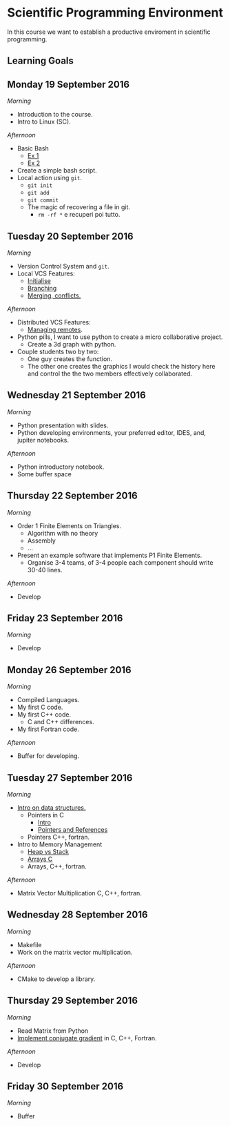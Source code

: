 # Scientific Programming Environment

In this course we want to establish a productive enviroment in scientific programming.

## Learning Goals 

## Monday 19 September 2016

*Morning*

 - Introduction to the course.
 - Intro to Linux (SC). 

*Afternoon*

 - Basic Bash
   - [Ex 1](https://github.com/sissa/scientific_programming_environment/blob/master/basic_bash/ex1.md)
   - [Ex 2](https://github.com/sissa/scientific_programming_environment/blob/master/basic_bash/sed.md)
 - Create a simple bash script.
 - Local action using `git`.
   - `git init`
   - `git add`
   - `git commit`
   - The magic of recovering a file in git.
     - `rm -rf *` e recuperi poi tutto. 

## Tuesday 20 September 2016

*Morning*

 - Version Control System and `git`.
 - Local VCS Features:
   - [Initialise](https://github.com/sissa/scientific_programming_environment/blob/master/basic_git/initialize.md) 
   - [Branching](https://github.com/sissa/scientific_programming_environment/blob/master/basic_git/branching.md)
   - [Merging, conflicts.](https://github.com/sissa/scientific_programming_environment/blob/master/basic_git/merging.md)

*Afternoon*

 - Distributed VCS Features:
   - [Managing remotes](https://github.com/sissa/scientific_programming_environment/blob/master/basic_git/github.md).
 - Python pills, I want to use python to create a micro collaborative project.
   - Create a 3d graph with python.
 - Couple students two by two:
   - One guy creates the function.
   - The other one creates the graphics I would check the history here and control the the two members effectively collaborated.

## Wednesday 21 September 2016

*Morning*

 - Python presentation with slides.
 - Python developing environments, your preferred editor, IDES, and, jupiter notebooks.

*Afternoon*

 - Python introductory notebook.
 - Some buffer space

## Thursday 22 September 2016

*Morning*

 - Order 1 Finite Elements on Triangles.
   - Algorithm with no theory
   - Assembly
   - ...
 - Present an example software that implements P1 Finite Elements.
   - Organise 3-4 teams, of 3-4 people each component should write 30-40 lines.

*Afternoon*

 - Develop

## Friday 23 September 2016

*Morning*

 - Develop

## Monday 26 September 2016

*Morning*

 - Compiled Languages.
 - My first C code.
 - My first C++ code.
    - C and C++ differences. 
 - My first Fortran code.

*Afternoon*

 - Buffer for developing.

## Tuesday 27 September 2016

*Morning*

 - [Intro on data structures.](https://github.com/sissa/scientific_programming_environment/tree/master/data_structures)
    - Pointers in C
      - [Intro](https://github.com/sissa/scientific_programming_environment/blob/master/data_structures/playing_with_pointers.md)
      - [Pointers and References](https://github.com/sissa/scientific_programming_environment/blob/master/data_structures/pointers_and_references.md)
    - Pointers C++, fortran.
 - Intro to Memory Management
    - [Heap vs Stack](https://github.com/sissa/scientific_programming_environment/blob/master/data_structures/heap_vs_stack_memory.md) 
    - [Arrays C](https://github.com/sissa/scientific_programming_environment/blob/master/data_structures/pointers_and_arrays.md)
    - Arrays, C++, fortran.

*Afternoon*

 - Matrix Vector Multiplication C, C++, fortran.

## Wednesday 28 September 2016

*Morning*

 - Makefile
 - Work on the matrix vector multiplication.

*Afternoon*

 - CMake to develop a library. 

## Thursday 29 September 2016

*Morning*

 - Read Matrix from Python
 - [Implement conjugate gradient](https://github.com/sissa/scientific_programming_environment/tree/master/matrix_vector_mult) in C, C++, Fortran.

*Afternoon*

 - Develop

## Friday 30 September 2016

*Morning*

 - Buffer


